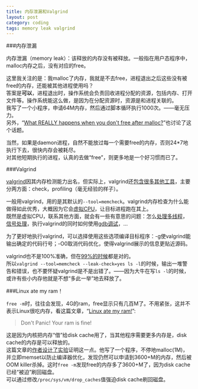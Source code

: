 ```yaml
---
title: 内存泄漏和Valgrind
layout: post
category: coding
tags: memory leak valgrind
---
```


###内存泄漏

内存泄漏（memory leak）：该释放的内存没有被释放。一般指在用户态程序中，malloc内存之后，没有对应的free。  

这里我关注的是：我malloc了内存，我就是不去free，进程退出之后这些没有被free的内存，还能被其他进程使用吗？  
答案是**可以**，进程退出时，操作系统会负责回收进程分配的资源，包括内存、打开文件等。操作系统能这么做，是因为在分配资源时，资源是和进程关联的。  
我写了一个小程序，申请64M内存，然后通过脚本循环执行1000次。——毫无压力。  
另外，“[What REALLY happens when you don't free after malloc?](http://stackoverflow.com/questions/654754/what-really-happens-when-you-dont-free-after-malloc)”也讨论了这个话题。  

当然，如果是daemon进程，自然不能放过每一个需要free的内存，否则24*7地执行下去，很快内存会被耗尽。  
对其他短期执行的进程，认真的去做“free”，则更多地是一个好习惯而已了。  

###Valgrind

[valgrind](http://valgrind.org/)因其内存检测能力出名，但实际上，valgrind还[包含很多其他工具](http://valgrind.org/docs/manual/manual-intro.html)，主要分两方面：check，profiling（毫无经验的样子）。  

一般用valgrind，用的是其默认的`--tool=memcheck`。valgrind内存检查为什么能做得如此优秀，大概因为它会[虚拟CPU](http://valgrind.org/docs/manual/manual-core.html#manual-core.whatdoes)，让目标进程跑在其上。  
既然是虚拟CPU，联系其他方面，就会有一些有意思的问题：怎么[处理多线程](http://valgrind.org/docs/manual/manual-core.html#manual-core.pthreads)，[信号处理](http://valgrind.org/docs/manual/manual-core.html#manual-core.signals)，执行valgrind的同时如何使用[gdb调试](http://valgrind.org/docs/manual/manual-core-adv.html#manual-core-adv.gdbserver)，...  

为了更好地执行valgrind，可以选择使用这些选项编译目标程序：-g使valgrind能输出确定的代码行号；-O0取消代码优化，使得valgrind展示的信息更贴近源码。  

valgrind也不是100%准确，但在[99%的时候](http://valgrind.org/docs/manual/quick-start.html#quick-start.caveats)都是对的。  
所以`valgrind --tool=memcheck --leak-check=yes ls -l`的时候，输出一堆警告和错误，也不要怀疑valgrind是不是出错了。——因为大牛在写`ls -l`的时候，或许有些小内存他就是不想“多此一举”地去释放了。  

###Linux ate my ram！

`free -m`时，往往会发现，4G的ram，free显示只有几百M了。不用紧张，这并不表示Linux很吃内存，看这篇文章，“[Linux ate my ram!](http://www.linuxatemyram.com/)”:  
> Don't Panic! Your ram is fine!

这是因为内核把内存“借”给disk cache用了，当其他程序需要更多内存是，disk cache的内存是可以释放的。  
这篇文章的[作者设计了实验](http://www.linuxatemyram.com/play.html)证明这一点。他写了一个程序，不停地malloc(1M)，并立即memset以防止编译器优化，发现仍然可以申请到3600+M的内存，然后被OOM killer杀掉。这时`free -m`发现free的内存多了3600+M了，因为disk cache已经“被迫”刷回磁盘。  
可以通过修改`/proc/sys/vm/drop_caches`值强迫disk cache刷回磁盘。  